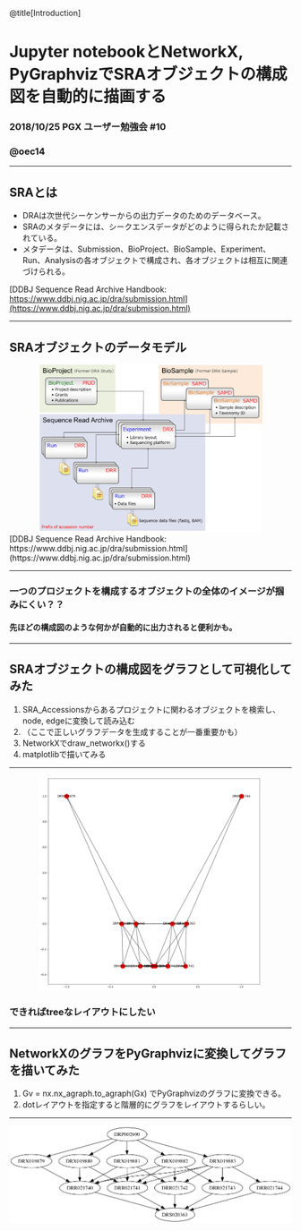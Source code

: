 @title[Introduction]
# Jupyter notebookとNetworkX, PyGraphvizでSRAオブジェクトの構成図を自動的に描画する

### 2018/10/25 PGX ユーザー勉強会 #10

### @oec14



---
## SRAとは

- DRAは次世代シーケンサーからの出力データのためのデータベース。
- SRAのメタデータには、シークエンスデータがどのように得られたか記載されている。
- メタデータは、Submission、BioProject、BioSample、Experiment、Run、Analysisの各オブジェクトで構成され、各オブジェクトは相互に関連づけられる。

[DDBJ Sequence Read Archive Handbook: https://www.ddbj.nig.ac.jp/dra/submission.html](https://www.ddbj.nig.ac.jp/dra/submission.html)

---
## SRAオブジェクトのデータモデル

<center><img src="https://github.com/dogrunjp/presentation/blob/master/images/sra_object.png?raw=true" width=400></center>
[DDBJ Sequence Read Archive Handbook: https://www.ddbj.nig.ac.jp/dra/submission.html](https://www.ddbj.nig.ac.jp/dra/submission.html)

---
### 一つのプロジェクトを構成するオブジェクトの全体のイメージが掴みにくい？？


#### 先ほどの構成図のような何かが自動的に出力されると便利かも。

---
## SRAオブジェクトの構成図をグラフとして可視化してみた

1. SRA_Accessionsからあるプロジェクトに関わるオブジェクトを検索し、node, edgeに変換して読み込む
1. （ここで正しいグラフデータを生成することが一番重要かも）
1. NetworkXでdraw_networkx()する
1. matplotlibで描いてみる

---

<center><img src="https://github.com/dogrunjp/presentation/blob/master/images/sra_kankei_networkx_sample.png?raw=true" width=400></center>

### できればtreeなレイアウトにしたい

---
## NetworkXのグラフをPyGraphvizに変換してグラフを描いてみた

1. Gv = nx.nx_agraph.to_agraph(Gx) でPyGraphvizのグラフに変換できる。
1. dotレイアウトを指定すると階層的にグラフをレイアウトするらしい。

---
![PyGraphvizでプロット](https://github.com/dogrunjp/presentation/blob/master/images/sra_kankei_sample_gv_dot.png?raw=true)

